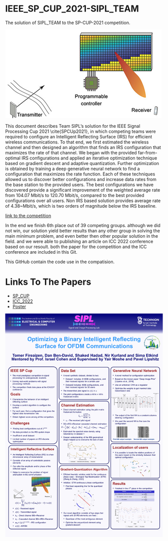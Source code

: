 # IEEE_SP_CUP_2021-SIPL_TEAM
The solution of SIPL_TEAM to the SP-CUP-2021 competition.

![](/images/SPCup2021.jpg)

This document describes Team SIPL’s solution for the IEEE Signal Processing Cup 2021 \cite{SPCUp2021}, in which competing teams were required to configure an Intelligent Reflecting Surface (IRS) for efficient wireless communications. To that end, we first estimated the wireless channel and then designed an algorithm that finds an IRS configuration that maximizes the rate of that channel. We began with the provided far-from-optimal IRS configurations and applied an iterative optimization technique based on gradient descent and adaptive quantization.  Further optimization is obtained by  training a deep generative neural network to find a configuration that maximizes the rate function. Each of these techniques allowed us to discover better configurations and increase data rates from the base station to the provided users. The best configurations we have discovered provide a significant improvement of the weighted average rate from 104.07 Mbit/s to 120.70 Mbit/s, compared to the best provided configurations over all users. Non IRS based solution provides average rate of 4.38~Mbit/s, which is two orders of magnitude below the IRS baseline. 

[link to the competition](https://signalprocessingsociety.org/community-involvement/ieee-signal-processing-cup-2021)

In the end we finish 6th place out of 39 competing groups. although we did not win, our solution yield better results than any other group in solving the main minimum problem, and even better then other popular solution in the field. and we were able to publishing an article on ICC 2022 conference based on our resoult. both the paper for the competition and the ICC conference are included in this Git.

This GitHub contain the code use in the compatision.

# Links To The Papers
* [SP_CUP](https://github.com/BIueMan/IEEE_SP_CUP_2021-SIPL_TEAM/blob/main/SP_Cup_2021.pdf)
* [ICC_2022](https://github.com/BIueMan/IEEE_SP_CUP_2021-SIPL_TEAM/blob/main/ICC_2021.pdf)
* [Poster](https://github.com/BIueMan/IEEE_SP_CUP_2021-SIPL_TEAM/blob/main/PosterSIPL_SPcup2021.pptx)

![](/images/PosterSIPL_SPcup2021.jpg)
